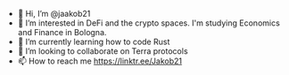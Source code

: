 - 👋 Hi, I’m @jaakob21
- 👀 I’m interested in DeFi and the crypto spaces. I'm studying Economics and Finance in Bologna.
- 🌱 I’m currently learning how to code Rust
- 💞️ I’m looking to collaborate on Terra protocols
- 📫 How to reach me https://linktr.ee/Jakob21

<!---
jaakob21/jaakob21 is a ✨ special ✨ repository because its `README.md` (this file) appears on your GitHub profile.
You can click the Preview link to take a look at your changes.
--->
